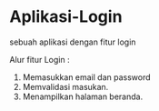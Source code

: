 # Aplikasi-Login
sebuah aplikasi dengan fitur login

Alur fitur Login : 
1. Memasukkan email dan password
2. Memvalidasi masukan.
3. Menampilkan halaman beranda.
